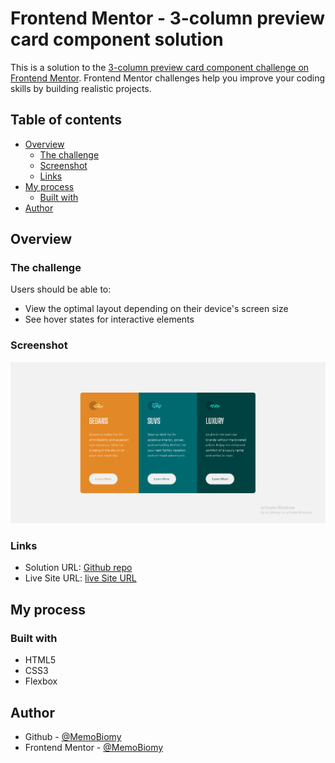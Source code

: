 # Frontend Mentor - 3-column preview card component solution

This is a solution to the [3-column preview card component challenge on Frontend Mentor](https://www.frontendmentor.io/challenges/3column-preview-card-component-pH92eAR2-). Frontend Mentor challenges help you improve your coding skills by building realistic projects.

## Table of contents

- [Overview](#overview)
  - [The challenge](#the-challenge)
  - [Screenshot](#screenshot)
  - [Links](#links)
- [My process](#my-process)
  - [Built with](#built-with)
- [Author](#author)

## Overview

### The challenge

Users should be able to:

- View the optimal layout depending on their device's screen size
- See hover states for interactive elements

### Screenshot

![Design preview](./images/screenshot.png)

### Links

- Solution URL: [Github repo](https://github.com/MemoBiomy/3-column-cards)
- Live Site URL: [live Site URL](https://memobiomy.github.io/3-column-cards/)

## My process

### Built with

- HTML5
- CSS3
- Flexbox

## Author

- Github - [@MemoBiomy](https://github.com/MemoBiomy)
- Frontend Mentor - [@MemoBiomy](https://www.frontendmentor.io/profile/MemoBiomy)
